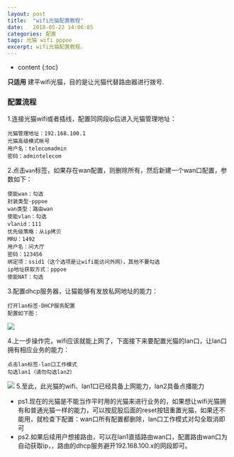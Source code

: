 ```yaml
---
layout: post
title:  "wifi光猫配置教程"
date:   2018-05-22 14:06:05
categories: 配置
tags: 光猫 wifi pppoe
excerpt: wifi光猫配置教程。
---
```


* content
{:toc}


**只适用** 建平wifi光猫，目的是让光猫代替路由器进行拨号.

### 配置流程 ###
 1.连接光猫wifi或者插线，配置同网段ip后进入光猫管理地址：
	
	光猫管理地址：192.168.100.1
	光猫高级模式帐号
	用户名：telecomadmin
	密码：admintelecom
 
 2.点击`wan`标签，如果存在wan配置，则删除所有，然后新建一个wan口配置，参数如下：

	使能wan：勾选
	封装类型·pppoe
	wan类型：路由wan
	使能vlan：勾选
	vlanid：111
	优先级策略：从ip拷贝
	MRU：1492
	用户名：问大厅
	密码：123456
	绑定项：ssid1（这个选项是让wifi能访问外网），其他不要勾选
	ip地址获取方式：pppoe
	使能NAT：勾选
3.配置dhcp服务器，让猫能够有发放私网地址的能力：
	
	打开lan标签-DHCP服务配置
	配置如下图：
	
![](http://youyefu.oss-cn-beijing.aliyuncs.com/18-5-22/40697377.jpg)
	

4.上一步操作完，wifi应该就能上网了，下面接下来要配置光猫的lan口，让lan口拥有相应业务的能力：
	
	点击lan标签-lan口工作模式
	勾选lan1（请勿勾选lan2）
![](http://youyefu.oss-cn-beijing.aliyuncs.com/18-5-22/6677401.jpg)
5.至此，此光猫的wifi、lan1口已经具备上网能力，lan2具备点播能力

- ps1.现在的光猫是不能当作平时用的光猫来进行业务的，如果想让wifi光猫拥有和普通光猫一样的能力，可以按屁股后面的reset按钮重置光猫，如果还不能用，就检查下配置：wan口所有配置都删除，lan口工作模式对勾全取消即可
- ps2.如果后续用户想接路由，可以在lan1直插路由wan口，配置路由wan口为自动获取ip，，路由的dhcp服务避开192.168.100.x的网段即可。


  